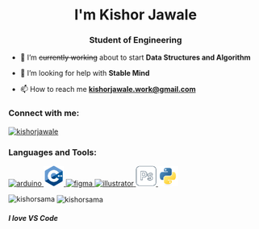 <h1 align="center">I'm Kishor Jawale</h1>
<h3 align="center">Student of Engineering</h3>

- 🔭 I’m ~~currently working~~ about to start **Data Structures and Algorithm**

- 🤝 I’m looking for help with **Stable Mind**

- 📫 How to reach me **kishorjawale.work@gmail.com**


<h3 align="left">Connect with me:</h3>
<p align="left">
<a href="https://linkedin.com/in/kishorjawale" target="blank"><img align="center" src="https://raw.githubusercontent.com/rahuldkjain/github-profile-readme-generator/master/src/images/icons/Social/linked-in-alt.svg" alt="kishorjawale" height="30" width="40" /></a>
</p>

<h3 align="left">Languages and Tools:</h3>
<p align="left"> <a href="https://www.arduino.cc/" target="_blank" rel="noreferrer"> <img src="https://cdn.worldvectorlogo.com/logos/arduino-1.svg" alt="arduino" width="40" height="40"/> </a> <a href="https://www.w3schools.com/cpp/" target="_blank" rel="noreferrer"> <img src="https://raw.githubusercontent.com/devicons/devicon/master/icons/cplusplus/cplusplus-original.svg" alt="cplusplus" width="40" height="40"/> </a> <a href="https://www.figma.com/" target="_blank" rel="noreferrer"> <img src="https://www.vectorlogo.zone/logos/figma/figma-icon.svg" alt="figma" width="40" height="40"/> </a> <a href="https://www.adobe.com/in/products/illustrator.html" target="_blank" rel="noreferrer"> <img src="https://www.vectorlogo.zone/logos/adobe_illustrator/adobe_illustrator-icon.svg" alt="illustrator" width="40" height="40"/> </a> <a href="https://www.photoshop.com/en" target="_blank" rel="noreferrer"> <img src="https://raw.githubusercontent.com/devicons/devicon/master/icons/photoshop/photoshop-line.svg" alt="photoshop" width="40" height="40"/> </a> <a href="https://www.python.org" target="_blank" rel="noreferrer"> <img src="https://raw.githubusercontent.com/devicons/devicon/master/icons/python/python-original.svg" alt="python" width="40" height="40"/> </a> </p>

<p><img align="left" src="https://github-readme-stats.vercel.app/api/top-langs?username=kishorsama&show_icons=true&locale=en&layout=compact" alt="kishorsama" /></p>
<p>&nbsp;<img align="center" src="https://github-readme-stats.vercel.app/api?username=kishorsama&show_icons=true&locale=en" alt="kishorsama" /></p>
  
######  ***I love VS Code***
